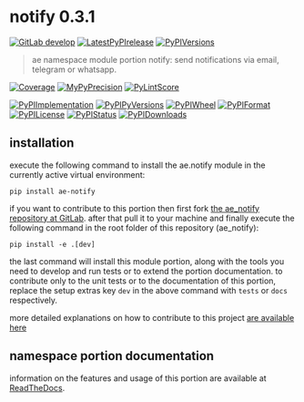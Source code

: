 <!-- THIS FILE IS EXCLUSIVELY MAINTAINED by the project ae.ae V0.3.88 -->
<!-- THIS FILE IS EXCLUSIVELY MAINTAINED by the project aedev.tpl_namespace_root V0.3.10 -->
# notify 0.3.1

[![GitLab develop](https://img.shields.io/gitlab/pipeline/ae-group/ae_notify/develop?logo=python)](
    https://gitlab.com/ae-group/ae_notify)
[![LatestPyPIrelease](
    https://img.shields.io/gitlab/pipeline/ae-group/ae_notify/release?logo=python)](
    https://gitlab.com/ae-group/ae_notify/-/tree/release)
[![PyPIVersions](https://img.shields.io/pypi/v/ae_notify)](
    https://pypi.org/project/ae-notify/#history)

>ae namespace module portion notify: send notifications via email, telegram or whatsapp.

[![Coverage](https://ae-group.gitlab.io/ae_notify/coverage.svg)](
    https://ae-group.gitlab.io/ae_notify/coverage/index.html)
[![MyPyPrecision](https://ae-group.gitlab.io/ae_notify/mypy.svg)](
    https://ae-group.gitlab.io/ae_notify/lineprecision.txt)
[![PyLintScore](https://ae-group.gitlab.io/ae_notify/pylint.svg)](
    https://ae-group.gitlab.io/ae_notify/pylint.log)

[![PyPIImplementation](https://img.shields.io/pypi/implementation/ae_notify)](
    https://gitlab.com/ae-group/ae_notify/)
[![PyPIPyVersions](https://img.shields.io/pypi/pyversions/ae_notify)](
    https://gitlab.com/ae-group/ae_notify/)
[![PyPIWheel](https://img.shields.io/pypi/wheel/ae_notify)](
    https://gitlab.com/ae-group/ae_notify/)
[![PyPIFormat](https://img.shields.io/pypi/format/ae_notify)](
    https://pypi.org/project/ae-notify/)
[![PyPILicense](https://img.shields.io/pypi/l/ae_notify)](
    https://gitlab.com/ae-group/ae_notify/-/blob/develop/LICENSE.md)
[![PyPIStatus](https://img.shields.io/pypi/status/ae_notify)](
    https://libraries.io/pypi/ae-notify)
[![PyPIDownloads](https://img.shields.io/pypi/dm/ae_notify)](
    https://pypi.org/project/ae-notify/#files)


## installation


execute the following command to install the
ae.notify module
in the currently active virtual environment:
 
```shell script
pip install ae-notify
```

if you want to contribute to this portion then first fork
[the ae_notify repository at GitLab](
https://gitlab.com/ae-group/ae_notify "ae.notify code repository").
after that pull it to your machine and finally execute the
following command in the root folder of this repository
(ae_notify):

```shell script
pip install -e .[dev]
```

the last command will install this module portion, along with the tools you need
to develop and run tests or to extend the portion documentation. to contribute only to the unit tests or to the
documentation of this portion, replace the setup extras key `dev` in the above command with `tests` or `docs`
respectively.

more detailed explanations on how to contribute to this project
[are available here](
https://gitlab.com/ae-group/ae_notify/-/blob/develop/CONTRIBUTING.rst)


## namespace portion documentation

information on the features and usage of this portion are available at
[ReadTheDocs](
https://ae.readthedocs.io/en/latest/_autosummary/ae.notify.html
"ae_notify documentation").
